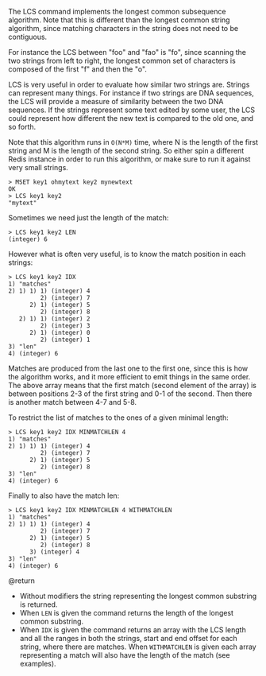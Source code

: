 
The LCS command implements the longest common subsequence algorithm. Note that this is different than the longest common string algorithm, since matching characters in the string does not need to be contiguous.

For instance the LCS between "foo" and "fao" is "fo", since scanning the two strings from left to right, the longest common set of characters is composed of the first "f" and then the "o".

LCS is very useful in order to evaluate how similar two strings are. Strings can represent many things. For instance if two strings are DNA sequences, the LCS will provide a measure of similarity between the two DNA sequences. If the strings represent some text edited by some user, the LCS could represent how different the new text is compared to the old one, and so forth.

Note that this algorithm runs in `O(N*M)` time, where N is the length of the first string and M is the length of the second string. So either spin a different Redis instance in order to run this algorithm, or make sure to run it against very small strings.

```
> MSET key1 ohmytext key2 mynewtext
OK
> LCS key1 key2
"mytext"
```

Sometimes we need just the length of the match:

```
> LCS key1 key2 LEN
(integer) 6
```

However what is often very useful, is to know the match position in each strings:

```
> LCS key1 key2 IDX
1) "matches"
2) 1) 1) 1) (integer) 4
         2) (integer) 7
      2) 1) (integer) 5
         2) (integer) 8
   2) 1) 1) (integer) 2
         2) (integer) 3
      2) 1) (integer) 0
         2) (integer) 1
3) "len"
4) (integer) 6
```

Matches are produced from the last one to the first one, since this is how
the algorithm works, and it more efficient to emit things in the same order.
The above array means that the first match (second element of the array)
is between positions 2-3 of the first string and 0-1 of the second.
Then there is another match between 4-7 and 5-8.

To restrict the list of matches to the ones of a given minimal length:

```
> LCS key1 key2 IDX MINMATCHLEN 4
1) "matches"
2) 1) 1) 1) (integer) 4
         2) (integer) 7
      2) 1) (integer) 5
         2) (integer) 8
3) "len"
4) (integer) 6
```

Finally to also have the match len:

```
> LCS key1 key2 IDX MINMATCHLEN 4 WITHMATCHLEN
1) "matches"
2) 1) 1) 1) (integer) 4
         2) (integer) 7
      2) 1) (integer) 5
         2) (integer) 8
      3) (integer) 4
3) "len"
4) (integer) 6
```

@return

* Without modifiers the string representing the longest common substring is returned.
* When `LEN` is given the command returns the length of the longest common substring.
* When `IDX` is given the command returns an array with the LCS length and all the ranges in both the strings, start and end offset for each string, where there are matches. When `WITHMATCHLEN` is given each array representing a match will also have the length of the match (see examples).

